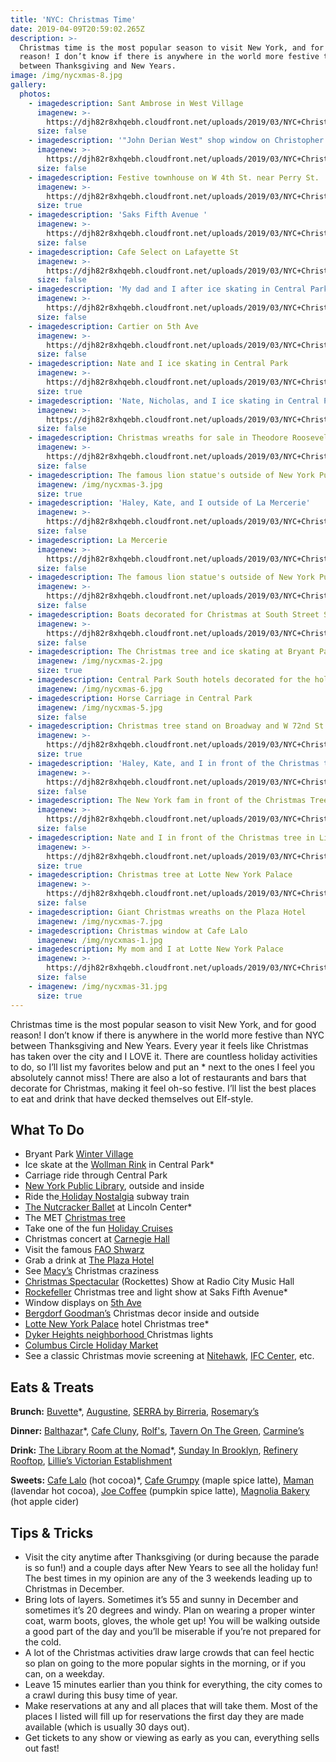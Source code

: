 ```yaml
---
title: 'NYC: Christmas Time'
date: 2019-04-09T20:59:02.265Z
description: >-
  Christmas time is the most popular season to visit New York, and for good
  reason! I don’t know if there is anywhere in the world more festive than NYC
  between Thanksgiving and New Years. 
image: /img/nycxmas-8.jpg
gallery:
  photos:
    - imagedescription: Sant Ambrose in West Village
      imagenew: >-
        https://djh82r8xhqebh.cloudfront.net/uploads/2019/03/NYC+Christmas/NYCChristmas-1.jpg
      size: false
    - imagedescription: '"John Derian West" shop window on Christopher St'
      imagenew: >-
        https://djh82r8xhqebh.cloudfront.net/uploads/2019/03/NYC+Christmas/NYCChristmas-3.jpg
      size: false
    - imagedescription: Festive townhouse on W 4th St. near Perry St.
      imagenew: >-
        https://djh82r8xhqebh.cloudfront.net/uploads/2019/03/NYC+Christmas/NYCChristmas-2.jpg
      size: true
    - imagedescription: 'Saks Fifth Avenue '
      imagenew: >-
        https://djh82r8xhqebh.cloudfront.net/uploads/2019/03/NYC+Christmas/NYCChristmas-4.jpg
      size: false
    - imagedescription: Cafe Select on Lafayette St
      imagenew: >-
        https://djh82r8xhqebh.cloudfront.net/uploads/2019/03/NYC+Christmas/NYCChristmas-11.jpg
      size: false
    - imagedescription: 'My dad and I after ice skating in Central Park : )'
      imagenew: >-
        https://djh82r8xhqebh.cloudfront.net/uploads/2019/03/NYC+Christmas/NYCChristmas-13.jpg
      size: false
    - imagedescription: Cartier on 5th Ave
      imagenew: >-
        https://djh82r8xhqebh.cloudfront.net/uploads/2019/03/NYC+Christmas/NYCChristmas-5.jpg
      size: false
    - imagedescription: Nate and I ice skating in Central Park
      imagenew: >-
        https://djh82r8xhqebh.cloudfront.net/uploads/2019/03/NYC+Christmas/NYCChristmas-14.jpg
      size: true
    - imagedescription: 'Nate, Nicholas, and I ice skating in Central Park'
      imagenew: >-
        https://djh82r8xhqebh.cloudfront.net/uploads/2019/03/NYC+Christmas/NYCChristmas-10.jpg
      size: false
    - imagedescription: Christmas wreaths for sale in Theodore Roosevelt Park
      imagenew: >-
        https://djh82r8xhqebh.cloudfront.net/uploads/2019/03/NYC+Christmas/NYCChristmas-9.jpg
      size: false
    - imagedescription: The famous lion statue's outside of New York Public Library
      imagenew: /img/nycxmas-3.jpg
      size: true
    - imagedescription: 'Haley, Kate, and I outside of La Mercerie'
      imagenew: >-
        https://djh82r8xhqebh.cloudfront.net/uploads/2019/03/NYC+Christmas/NYCChristmas-7.jpg
      size: false
    - imagedescription: La Mercerie
      imagenew: >-
        https://djh82r8xhqebh.cloudfront.net/uploads/2019/03/NYC+Christmas/NYCChristmas-8.jpg
      size: false
    - imagedescription: The famous lion statue's outside of New York Public Library
      imagenew: >-
        https://djh82r8xhqebh.cloudfront.net/uploads/2019/03/NYC+Christmas/NYCChristmas-17.jpg
      size: false
    - imagedescription: Boats decorated for Christmas at South Street Seaport
      imagenew: >-
        https://djh82r8xhqebh.cloudfront.net/uploads/2019/03/NYC+Christmas/NYCChristmas-18.jpg
      size: false
    - imagedescription: The Christmas tree and ice skating at Bryant Park
      imagenew: /img/nycxmas-2.jpg
      size: true
    - imagedescription: Central Park South hotels decorated for the holidays
      imagenew: /img/nycxmas-6.jpg
    - imagedescription: Horse Carriage in Central Park
      imagenew: /img/nycxmas-5.jpg
      size: false
    - imagedescription: Christmas tree stand on Broadway and W 72nd St
      imagenew: >-
        https://djh82r8xhqebh.cloudfront.net/uploads/2019/03/NYC+Christmas/NYCChristmas-19.jpg
      size: true
    - imagedescription: 'Haley, Kate, and I in front of the Christmas tree in Lincoln Square'
      imagenew: >-
        https://djh82r8xhqebh.cloudfront.net/uploads/2019/03/NYC+Christmas/NYCChristmas-20.jpg
      size: false
    - imagedescription: The New York fam in front of the Christmas Tree in Lincoln Square
      imagenew: >-
        https://djh82r8xhqebh.cloudfront.net/uploads/2019/03/NYC+Christmas/NYCChristmas-21.jpg
      size: false
    - imagedescription: Nate and I in front of the Christmas tree in Lincoln Square
      imagenew: >-
        https://djh82r8xhqebh.cloudfront.net/uploads/2019/03/NYC+Christmas/NYCChristmas-22.jpg
      size: true
    - imagedescription: Christmas tree at Lotte New York Palace
      imagenew: >-
        https://djh82r8xhqebh.cloudfront.net/uploads/2019/03/NYC+Christmas/NYCChristmas-15.jpg
      size: false
    - imagedescription: Giant Christmas wreaths on the Plaza Hotel
      imagenew: /img/nycxmas-7.jpg
    - imagedescription: Christmas window at Cafe Lalo
      imagenew: /img/nycxmas-1.jpg
    - imagedescription: My mom and I at Lotte New York Palace
      imagenew: >-
        https://djh82r8xhqebh.cloudfront.net/uploads/2019/03/NYC+Christmas/NYCChristmas-16.jpg
      size: false
    - imagenew: /img/nycxmas-31.jpg
      size: true
---
```

Christmas time is the most popular season to visit New York, and for good reason! I don’t know if there is anywhere in the world more festive than NYC between Thanksgiving and New Years. Every year it feels like Christmas has taken over the city and I LOVE it. There are countless holiday activities to do, so I’ll list my favorites below and put an * next to the ones I feel you absolutely cannot miss! There are also a lot of restaurants and bars that decorate for Christmas, making it feel oh-so festive. I’ll list the best places to eat and drink that have decked themselves out Elf-style.

## What To Do

* Bryant Park [Winter Village](https://bryantpark.org/amenities/bank-of-america-winter-village-at-bryant-park)
* Ice skate at the [Wollman Rink](http://www.centralparknyc.org/things-to-see-and-do/attractions/wollman-rink.html) in Central Park*
* Carriage ride through Central Park
* [New York Public Library](https://www.google.com/maps/place/New+York+Public+Library+-+Stephen+A.+Schwarzman+Building/@40.7531823,-73.9910081,15z/data=!3m1!5s0x89c259006f811e69:0xdf9c5a032104b840!4m8!1m2!2m1!1snew+york+public+library!3m4!1s0x89c2590099a8a8a9:0x3b51df6e509a734c!8m2!3d40.7531823!4d-73.9822534), outside and inside
* Ride the[ Holiday Nostalgia](https://www.nytransitmuseum.org/holidaynostalgiarides/) subway train
* [The Nutcracker Ballet](https://www.nycballet.com/Ballets/N/George-Balanchines-The-Nutcracker.aspx) at Lincoln Center*
* The MET [Christmas tree](https://www.metmuseum.org/exhibitions/listings/2018/christmas-tree)
* Take one of the fun [Holiday Cruises](https://www.sail-nyc.com/browse-by-theme/holiday-cruises/)
* Christmas concert at [Carnegie Hall](https://www.carnegiehall.org/)
* Visit the famous [FAO Shwarz](https://faoschwarz.com/)
* Grab a drink at [The Plaza Hotel ](https://www.theplazany.com/dining/the-champagne-bar-nyc/)
* See [Macy’s](https://www.google.com/search?q=macy%27s&npsic=0&rflfq=1&rlha=0&rllag=40738551,-73954226,7114&tbm=lcl&ved=2ahUKEwi17YeM-MPhAhWBl-AKHf4IBoMQtgN6BAgFEAQ&tbs=lrf:!2m4!1e17!4m2!17m1!1e2!2m1!1e3!2m1!1e16!3sIAE,lf:1,lf_ui:4&rldoc=1#rlfi=hd:;si:15791927748256334511,l,CgZtYWN5J3MiA4gBAVoICgZtYWN5J3M;mv:!1m2!1d40.979256!2d-73.8132443!2m2!1d40.5898499!2d-74.0903989) Christmas craziness
* [Christmas Spectacular](https://www.rockettes.com/christmas/) (Rockettes) Show at Radio City Music Hall
* [Rockefeller](https://www.rockefellercenter.com/whats-happening/2018/11/28/2018-rockefeller-center-christmas-tree/) Christmas tree and light show at Saks Fifth Avenue*
* Window displays on [5th Ave](https://www.tripsavvy.com/holiday-windows-at-nyc-department-stores-1612956)
* [Bergdorf Goodman’s](https://www.google.com/maps/place/Bergdorf+Goodman/@40.7633417,-73.9761573,17z/data=!3m1!4b1!4m5!3m4!1s0x89c258fa82e412bd:0x233ca20b60098539!8m2!3d40.7633417!4d-73.9739686) Christmas decor inside and outside
* [Lotte New York Palace](https://www.google.com/maps/place/Lotte+New+York+Palace/@40.75802,-73.9771662,17z/data=!3m1!4b1!4m5!3m4!1s0x89c25a74e318a9bb:0xfbfb87640a33679e!8m2!3d40.75802!4d-73.9749775) hotel Christmas tree*
* [Dyker Heights neighborhood ](https://www.timeout.com/newyork/things-to-do/dyker-heights-christmas-lights)Christmas lights
* [Columbus Circle Holiday Market](https://www.urbanspacenyc.com/columbus-circle-holiday-market/)
* See a classic Christmas movie screening at [Nitehawk](https://nitehawkcinema.com/), [IFC Center](http://www.ifccenter.com/), etc. 

## Eats & Treats

**Brunch:** [Buvette](https://www.instagram.com/buvettenyc/)*, [Augustine](https://augustineny.com/), [SERRA by Birreria](https://www.instagram.com/explore/locations/539806993088247/serra-by-birreria/), [Rosemary’s](https://www.instagram.com/rosemarysnyc/)

**Dinner:** [Balthazar](https://www.instagram.com/balthazarny/)*, [Cafe Cluny](https://www.instagram.com/cafecluny/), [Rolf's](https://www.instagram.com/rolfsny/), [Tavern On The Green](https://www.instagram.com/tavernonthegreen/), [Carmine’s](https://www.instagram.com/carminesnyc/)

**Drink:** [The Library Room at the Nomad](https://www.thenomadhotel.com/new-york/dining/spaces/library)*, [Sunday In Brooklyn](https://www.instagram.com/sundayinbrooklyn/), [Refinery Rooftop](https://www.instagram.com/refineryrooftop/), [Lillie’s Victorian Establishment](https://www.lilliesnyc.com/#lillies)

**Sweets:** [Cafe Lalo](https://www.instagram.com/explore/locations/129859/cafe-lalo/) (hot cocoa)*, [Cafe Grumpy](https://www.google.com/maps/place/Caf%C3%A9+Grumpy/@40.7332112,-74.0006404,14.07z/data=!4m5!3m4!1s0x89c259bb802d1eed:0x6a1373199661cb33!8m2!3d40.7426!4d-73.9983977) (maple spice latte), [Maman](https://www.instagram.com/_mamannyc_/) (lavendar hot cocoa), [Joe Coffee](https://www.google.com/maps/place/Joe+Coffee+Company/@40.7332112,-74.0006404,14.07z/data=!4m8!1m2!2m1!1sjoe+coffee!3m4!1s0x0:0x3b0059e22944d06c!8m2!3d40.7332954!4d-74.0005642) (pumpkin spice latte), [Magnolia Bakery](https://www.instagram.com/magnoliabakery/) (hot apple cider)

## Tips & Tricks

* Visit the city anytime after Thanksgiving (or during because the parade is so fun!) and a couple days after New Years to see all the holiday fun! The best times in my opinion are any of the 3 weekends leading up to Christmas in December. 
* Bring lots of layers. Sometimes it’s 55 and sunny in December and sometimes it’s 20 degrees and windy. Plan on wearing a proper winter coat, warm boots, gloves, the whole get up! You will be walking outside a good part of the day and you’ll be miserable if you’re not prepared for the cold. 
* A lot of the Christmas activities draw large crowds that can feel hectic so plan on going to the more popular sights in the morning, or if you can, on a weekday. 
* Leave 15 minutes earlier than you think for everything, the city comes to a crawl during this busy time of year.
* Make reservations at any and all places that will take them. Most of the places I listed will fill up for reservations the first day they are made available (which is usually 30 days out). 
* Get tickets to any show or viewing as early as you can, everything sells out fast!
